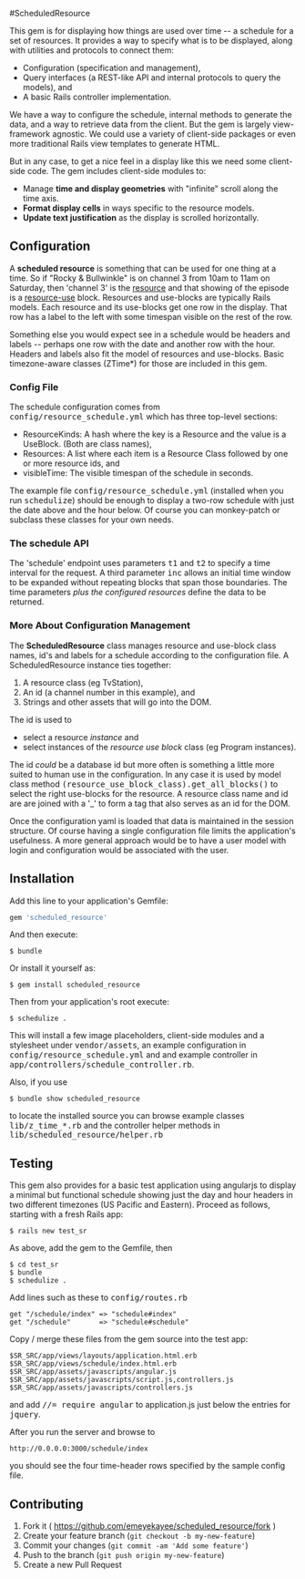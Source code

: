 #ScheduledResource

This gem is for displaying how things are used
over time -- a schedule for a set of resources.  It
provides a way to specify what is to be displayed,
along with utilities and protocols to connect them:

 - Configuration (specification and management),
 - Query interfaces (a REST-like API and internal protocols to query the models), and
 - A basic Rails controller implementation.

We have a way to configure the schedule, internal
methods to generate the data, and a way to retrieve
data from the client.  But the gem is largely
view-framework agnostic.  We could use a variety of
client-side packages or even more traditional Rails
view templates to generate HTML.

But in any case, to get a nice feel in a display like
this we need some client-side code.  The gem includes
client-side modules to:

 - Manage <b>time and display geometries</b> with "infinite" scroll along the time axis.
 - <b>Format display cells</b> in ways specific to the resource models.
 - <b>Update text justification</b> as the display is scrolled horizontally.


## Configuration

A **scheduled resource** is something that can be
used for one thing at a time.  So if "Rocky & Bullwinkle"
is on channel 3 from 10am to 11am on Saturday, then
'channel 3' is the <u>resource</u> and that showing of
the episode is a <u>resource-use</u> block.  Resources 
and use-blocks are typically Rails models.  Each resource
and its use-blocks get one row in the display.  That
row has a label to the left with some timespan visible
on the rest of the row.

Something else you would expect see in a schedule
would be headers and labels -- perhaps one row with
the date and another row with the hour.  Headers and
labels also fit the model of resources and use-blocks.
Basic timezone-aware classes (ZTime*) for those are
included in this gem.


### Config File

The schedule configuration comes from
<tt>config/resource_schedule.yml</tt> which has
three top-level sections:

- ResourceKinds:  A hash where the key is a Resource and the value is a UseBlock. (Both are class names),
- Resources:  A list where each item is a Resource Class followed by one or more resource ids, and
- visibleTime:  The visible timespan of the schedule in seconds.

The example file <tt>config/resource_schedule.yml</tt>
(installed when you run <tt>schedulize</tt>) should be
enough to display a two-row schedule with just the date
above and the hour below.  Of course you can monkey-patch
or subclass these classes for your own needs.


### The schedule API

The 'schedule' endpoint uses parameters <tt>t1</tt> and
<tt>t2</tt> to specify a time interval for the request.
A third parameter <tt>inc</tt> allows an initial time
window to be expanded without repeating blocks that
span those boundaries.  The time parameters
_plus the configured resources_ define the data to be returned.


### More About Configuration Management

The <b>ScheduledResource</b> class manages resource and
use-block class names, id's and labels for a schedule
according to the configuration file.
A ScheduledResource instance ties together:

 1. A resource class (eg TvStation),
 2. An id (a channel number in this example), and
 3. Strings and other assets that will go into the DOM.

The id is used to
  - select a resource _instance_ and
  - select instances of the _resource use block_ class (eg Program instances).

The id _could_ be a database id but more
often is something a little more suited to human use
in the configuration.  In any case it is used by model
class method
<tt>(resource_use_block_class).get_all_blocks()</tt>
to select the right use-blocks for the resource.
A resource class name and id are are joined with
a '_' to form a tag that also serves as an id for the DOM.

Once the configuration yaml is loaded that data is
maintained in the session structure.  Of course having
a single configuration file limits the application's
usefulness.  A more general approach would be to
have a user model with login and configuration would
be associated with the user.





## Installation

Add this line to your application's Gemfile:

```ruby
gem 'scheduled_resource'
```

And then execute:

    $ bundle

Or install it yourself as:

    $ gem install scheduled_resource

Then from your application's root execute:

    $ schedulize .

This will install a few image placeholders, 
client-side modules and a stylesheet under 
<tt>vendor/assets</tt>, an example configuration
in <tt>config/resource_schedule.yml</tt> and
and example controller in
<tt>app/controllers/schedule_controller.rb</tt>.

Also, if you use

    $ bundle show scheduled_resource

to locate the installed source you can browse
example classes <tt>lib/z_time_*.rb</tt> and
the controller helper methods in
<tt>lib/scheduled_resource/helper.rb</tt>


## Testing

This gem also provides for a basic test application
using angularjs to display a minimal but functional
schedule showing just the day and hour headers in
two different timezones (US Pacific and Eastern).
Proceed as follows, starting with a fresh Rails app:

    $ rails new test_sr

As above, add the gem to the Gemfile, then 

    $ cd test_sr
    $ bundle
    $ schedulize .

Add lines such as these to <tt>config/routes.rb</tt>

    get "/schedule/index" => "schedule#index"
    get "/schedule"       => "schedule#schedule"

Copy / merge these files from the gem source into
the test app:

    $SR_SRC/app/views/layouts/application.html.erb
    $SR_SRC/app/views/schedule/index.html.erb
    $SR_SRC/app/assets/javascripts/angular.js
    $SR_SRC/app/assets/javascripts/script.js,controllers.js
    $SR_SRC/app/assets/javascripts/controllers.js

and add <tt>//= require angular</tt> to application.js
just below the entries for <tt>jquery</tt>.

After you run the server and browse to

    http://0.0.0.0:3000/schedule/index

you should see the four time-header rows specified
by the sample config file.


## Contributing

1. Fork it ( https://github.com/emeyekayee/scheduled_resource/fork )
2. Create your feature branch (`git checkout -b my-new-feature`)
3. Commit your changes (`git commit -am 'Add some feature'`)
4. Push to the branch (`git push origin my-new-feature`)
5. Create a new Pull Request
